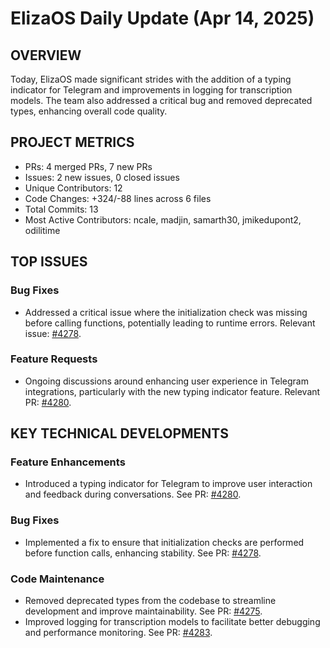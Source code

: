 # ElizaOS Daily Update (Apr 14, 2025)

## OVERVIEW 
Today, ElizaOS made significant strides with the addition of a typing indicator for Telegram and improvements in logging for transcription models. The team also addressed a critical bug and removed deprecated types, enhancing overall code quality.

## PROJECT METRICS
- PRs: 4 merged PRs, 7 new PRs
- Issues: 2 new issues, 0 closed issues
- Unique Contributors: 12
- Code Changes: +324/-88 lines across 6 files
- Total Commits: 13
- Most Active Contributors: ncale, madjin, samarth30, jmikedupont2, odilitime

## TOP ISSUES
### Bug Fixes
- Addressed a critical issue where the initialization check was missing before calling functions, potentially leading to runtime errors. Relevant issue: [#4278](https://github.com/elizaos/eliza/issues/4278).

### Feature Requests
- Ongoing discussions around enhancing user experience in Telegram integrations, particularly with the new typing indicator feature. Relevant PR: [#4280](https://github.com/elizaos/eliza/pull/4280).

## KEY TECHNICAL DEVELOPMENTS
### Feature Enhancements
- Introduced a typing indicator for Telegram to improve user interaction and feedback during conversations. See PR: [#4280](https://github.com/elizaos/eliza/pull/4280).

### Bug Fixes
- Implemented a fix to ensure that initialization checks are performed before function calls, enhancing stability. See PR: [#4278](https://github.com/elizaos/eliza/pull/4278).

### Code Maintenance
- Removed deprecated types from the codebase to streamline development and improve maintainability. See PR: [#4275](https://github.com/elizaos/eliza/pull/4275).
- Improved logging for transcription models to facilitate better debugging and performance monitoring. See PR: [#4283](https://github.com/elizaos/eliza/pull/4283).